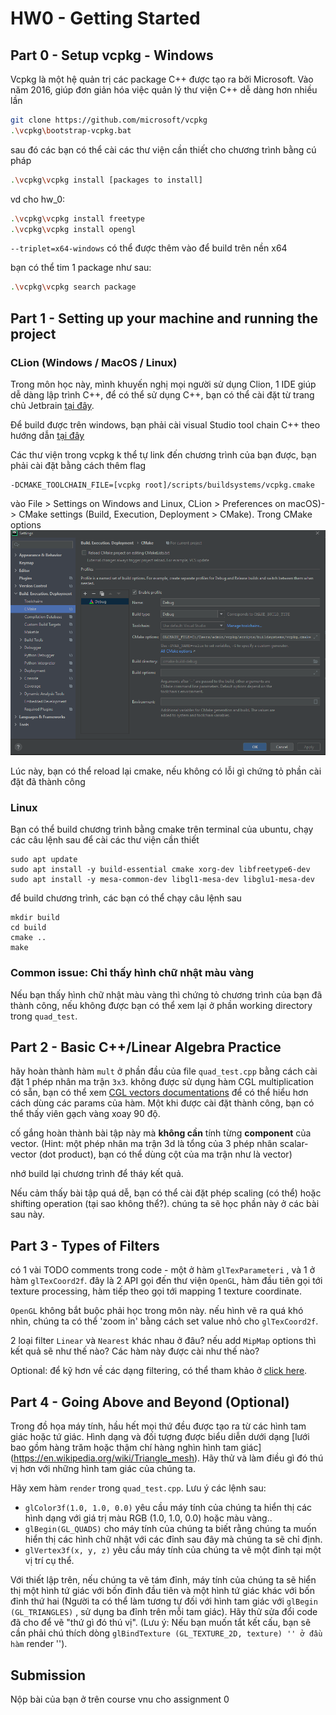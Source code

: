 # HW0 - Getting Started

## Part 0 - Setup vcpkg - Windows

Vcpkg là một hệ quản trị các package C++ được tạo ra bởi Microsoft. Vào năm 2016, giúp đơn giản hóa việc quản lý thư viện C++ dễ dàng hơn nhiều lần

```bash
git clone https://github.com/microsoft/vcpkg
.\vcpkg\bootstrap-vcpkg.bat
```

sau đó các bạn có thể cài các thư viện cần thiết cho chương trình bằng cú pháp

```bash
.\vcpkg\vcpkg install [packages to install]
```
vd cho hw_0:

```bash
.\vcpkg\vcpkg install freetype 
.\vcpkg\vcpkg install opengl 
```
`--triplet=x64-windows` có thể được thêm vào để build trên nền x64

bạn có thể tim 1 package như sau:

``` bash
.\vcpkg\vcpkg search package
```

## Part 1 - Setting up your machine and running the project
### CLion (Windows / MacOS / Linux)

Trong môn học này, mình khuyến nghị mọi người sử dụng Clion, 1 IDE giúp dễ dàng lập trình C++, để có thể sử dụng C++, bạn có thể cài đặt từ trang chủ Jetbrain
[tại đây](https://www.jetbrains.com/clion/).

Để build được trên windows, bạn phải cài visual Studio tool chain C++ theo hướng dẫn [tại đây](https://www.jetbrains.com/help/clion/quick-tutorial-on-configuring-clion-on-windows.html#MSVC)

Các thư viện trong vcpkg k thể tự link đến chương trình của bạn được, bạn phải cài đặt bằng cách thêm flag 
```
-DCMAKE_TOOLCHAIN_FILE=[vcpkg root]/scripts/buildsystems/vcpkg.cmake
```
vào File > Settings on Windows and Linux, CLion > Preferences on macOS)-> CMake settings (Build, Execution, Deployment > CMake). Trong CMake options
![img.png](img.png)

Lúc này, bạn có thể reload lại cmake, nếu không có lỗi gì chứng tỏ phần cài đặt đã thành công

### Linux
Bạn có thể build chương trình bằng cmake trên terminal của ubuntu, chạy các câu lệnh sau để cài các thư viện cần thiết
```
sudo apt update
sudo apt install -y build-essential cmake xorg-dev libfreetype6-dev
sudo apt install -y mesa-common-dev libgl1-mesa-dev libglu1-mesa-dev 
```
để build chương trình, các bạn có thể chạy câu lệnh sau

```
mkdir build
cd build
cmake ..
make

```
### Common issue: Chỉ thấy hình chữ nhật màu vàng

Nếu bạn thấy hình chữ nhật màu vàng thì chứng tỏ chương trình của bạn đã thành công, nếu không được bạn có thể xem lại ở phần working directory trong `quad_test`.

## Part 2 - Basic C++/Linear Algebra Practice

hãy hoàn thành hàm ```mult``` ở phần đầu của file ```quad_test.cpp``` bằng cách cài đặt 1 phép nhân ma trận `3x3`. không được sử dụng hàm CGL multiplication có sẵn, bạn có thể xem [CGL vectors documentations](https://cs184.eecs.berkeley.edu/sp21/docs/cgl-vector-docs) để có thể hiểu hơn cách dùng các params của hàm. Một khi được cài đặt thành công, bạn có thể thấy viên gạch vàng xoay 90 độ.

cố gắng hoàn thành bài tập này mà __không cần__ tính từng __component__ của vector. (Hint: một phép nhân ma trận 3d là tổng của 3 phép nhân scalar-vector (dot product), bạn có thể dùng cột của ma trận như là vector)

nhớ build lại chương trình để tháy kết quả.

Nếu cảm thấy bài tập quá dễ, bạn có thể cài đặt phép scaling (có thể) hoặc shifting operation (tại sao không thể?). chúng ta sẽ học phần này ở các bài sau này.

## Part 3 - Types of Filters

có 1 vài TODO comments trong code - một ở hàm ```glTexParameteri``` , và 1 ở hàm ```glTexCoord2f```. đây là 2 API gọi đến thư viện ```OpenGL```, hàm đầu tiên gọi tới texture processing, hàm tiếp theo gọi tới mapping 1 texture coordinate. 

```OpenGL``` không bắt buộc phải học trong môn này. nếu hình vẽ ra quá khó nhìn, chúng ta có thể 'zoom in' bằng cách set value nhỏ cho ```glTexCoord2f```.

2 loại filter `Linear` và `Nearest` khác nhau ở đâu? nếu add `MipMap` options thì kết quả sẽ như thế nào?  Các hàm này được cài như thế nào? 

Optional: để kỹ hơn về các dạng filtering, có thể tham khảo ở [click here](https://learnopengl.com/Getting-started/Textures).

## Part 4 - Going Above and Beyond (Optional)

Trong đồ họa máy tính, hầu hết mọi thứ đều được tạo ra từ các hình tam giác hoặc tứ giác. Hình dạng và đối tượng được biểu diễn dưới dạng [lưới bao gồm hàng trăm hoặc thậm chí hàng nghìn hình tam giác] (https://en.wikipedia.org/wiki/Triangle_mesh). Hãy thử và làm điều gì đó thú vị hơn với những hình tam giác của chúng ta.

Hãy xem hàm ``render`` trong ``quad_test.cpp``. Lưu ý các lệnh sau:
* ```glColor3f(1.0, 1.0, 0.0)``` yêu cầu máy tính của chúng ta hiển thị các hình dạng với giá trị màu RGB (1.0, 1.0, 0.0) hoặc màu vàng..
* ```glBegin(GL_QUADS)``` cho máy tính của chúng ta biết rằng chúng ta muốn hiển thị các hình chữ nhật với các đỉnh sau đây mà chúng ta sẽ chỉ định.
* ```glVertex3f(x, y, z)``` yêu cầu máy tính của chúng ta vẽ một đỉnh tại một vị trí cụ thể.

Với thiết lập trên, nếu chúng ta vẽ tám đỉnh, máy tính của chúng ta sẽ hiển thị một hình tứ giác với bốn đỉnh đầu tiên và một hình tứ giác khác với bốn đỉnh thứ hai (Người ta có thể làm tương tự đối với hình tam giác với `` glBegin (GL_TRIANGLES) `` , sử dụng ba đỉnh trên mỗi tam giác). Hãy thử sửa đổi code đã cho để vẽ "thứ gì đó thú vị". (Lưu ý: Nếu bạn muốn tắt kết cấu, bạn sẽ cần phải chú thích dòng `` glBindTexture (GL_TEXTURE_2D, texture) '' ở đầu hàm `` render '').

## Submission
Nộp bài của bạn ở trên course vnu cho assignment 0